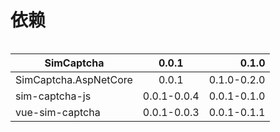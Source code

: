 <!--
 * @Author: yiyun
 * @Description: 
-->
# 依赖

<img :src="$withBase('/images/NETStandard.png')">


| SimCaptcha            | 0.0.1         | 0.1.0       |
| ----------------------|:-------------:| -----------:|
| SimCaptcha.AspNetCore | 0.0.1         | 0.1.0-0.2.0 |
| sim-captcha-js        | 0.0.1-0.0.4   | 0.0.1-0.1.0 |
| vue-sim-captcha       | 0.0.1-0.0.3   | 0.0.1-0.1.1 |